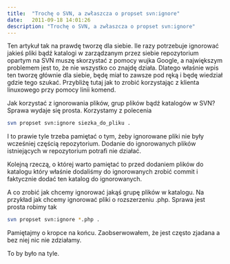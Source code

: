 ```yaml
---
title:  "Trochę o SVN, a zwłaszcza o propset svn:ignore"
date:   2011-09-18 14:01:26
description: "Trochę o SVN, a zwłaszcza o propset svn:ignore"
---
```


Ten artykuł tak na prawdę tworzę dla siebie. Ile razy potrzebuje ignorować jakieś pliki bądź katalogi w zarządzanym przez siebie repozytorium opartym na SVN muszę skorzystać z pomocy wujka Google, a największym problemem jest to, że nie wszystko co znajdę działa. Dlatego właśnie wpis ten tworzę głównie dla siebie, będę miał to zawsze pod ręką i będę wiedział gdzie tego szukać. Przybliżę tutaj jak to zrobić korzystając z klienta linuxowego przy pomocy linii komend.

Jak korzystać z ignorowania plików, grup plików bądź katalogów w SVN? Sprawa wydaje się prosta. Korzystamy z polecenia

```bash
svn propset svn:ignore siezka_do_pliku .
```

I to prawie tyle trzeba pamiętać o tym, żeby ignorowane pliki nie były wcześniej częścią repozytorium. Dodanie do ignorowanych plików istniejących w repozytorium potrafi nie działać.

Kolejną rzeczą, o której warto pamiętać to przed dodaniem plików do katalogu który właśnie dodaliśmy do ignorowanych zrobić commit i faktycznie dodać ten katalog do ignorowanych.

A co zrobić jak chcemy ignorować jakąś grupę plików w katalogu. Na przykład jak chcemy ignorować pliki o rozszerzeniu .php. Sprawa jest prosta robimy tak

```bash
svn propset svn:ignore *.php .
```

Pamiętajmy o kropce na końcu. Zaobserwowałem, że jest często zjadana a bez niej nic nie zdziałamy.

To by było na tyle.